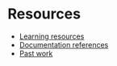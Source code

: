 # Resources

- [Learning resources](learning-resources.md)
- [Documentation references](doc-references.mda)
- [Past work](past-work.md)
